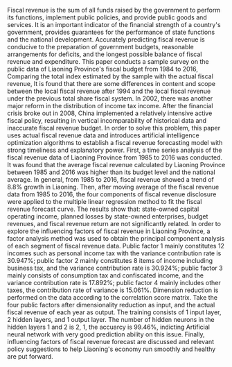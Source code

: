 Fiscal revenue is the sum of all funds raised by the government to perform its functions, implement public policies, and provide public goods and services. It is an important indicator of the financial strength of a country's government, provides guarantees for the performance of state functions and the national development. Accurately predicting fiscal revenue is conducive to the preparation of government budgets, reasonable arrangements for deficits, and the longest possible balance of fiscal revenue and expenditure. This paper conducts a sample survey on the public data of Liaoning Province's fiscal budget from 1984 to 2016, Comparing the total index estimated by the sample with the actual fiscal revenue, It is found that there are some differences in content and scope between the local fiscal revenue after 1994 and the local fiscal revenue under the previous total share fiscal system. In 2002, there was another major reform in the distribution of income tax income. After the financial crisis broke out in 2008, China implemented a relatively intensive active fiscal policy, resulting in vertical incomparability of historical data and inaccurate fiscal revenue budget. In order to solve this problem, this paper uses actual fiscal revenue data and introduces artificial intelligence optimization algorithms to establish a fiscal revenue forecasting model with strong timeliness and explanatory power. First, a time series analysis of the fiscal revenue data of Liaoning Province from 1985 to 2016 was conducted. It was found that the average fiscal revenue calculated by Liaoning Province between 1985 and 2016 was higher than its budget level and the national average. In general, from 1985 to 2016, fiscal revenue showed a trend of 8.8% growth in Liaoning. Then, after moving average of the fiscal revenue data from 1985 to 2016, the four components of fiscal revenue disclosure were applied to the multiple linear regression method to fit the fiscal revenue forecast curve. The results show that: state-owned capital operating income, planned losses by state-owned enterprises, budget revenues, and fiscal revenue return are not significantly related. In order to explore the influencing factors of fiscal revenue in Liaoning Province, a factor analysis method was used to obtain the principal component analysis of each segment of fiscal revenue data. Public factor 1 mainly constitutes 12 incomes such as personal income tax with the variance contribution rate is 30.947%; public factor 2 mainly constitutes 8 items of income including business tax, and the variance contribution rate is 30.924%; public factor 3 mainly consists of consumption tax and confiscated income, and the variance contribution rate is 17.892%; public factor 4 mainly includes other taxes, the contribution rate of variance is 15.061%. Dimension reduction is performed on the data according to the correlation score matrix. Take the four public factors after dimensionality reduction as input, and the actual fiscal revenue of each year as output. The training consists of 1 input layer, 2 hidden layers, and 1 output layer. The number of hidden neurons in the hidden layers 1 and 2 is 2, 1, the accuarcy is 99.46%, indicting Artificial neural network with very good prediction ability on this issue. Finally, influencing factors of fiscal revenue forecast are discussed and relevant policy suggestions to help Liaoning's economy run smoothly and healthy are put forward.
